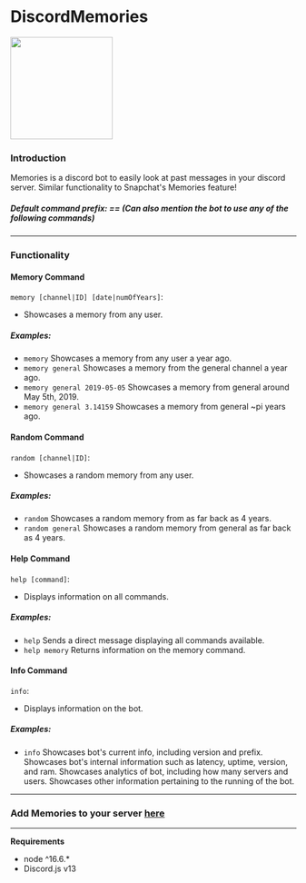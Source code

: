 # DiscordMemories
<img src="https://cdn.discordapp.com/avatars/867469054931501078/bf64ca402609e37b2db3f9395a652abd.webp" width=180 height=180>

### Introduction
Memories is a discord bot to easily look at past messages in your discord server.
Similar functionality to Snapchat's Memories feature!

##### Default command prefix: == (Can also mention the bot to use any of the following commands)
---
### Functionality


#### Memory Command
`memory [channel|ID] [date|numOfYears]`:
- Showcases a memory from any user.
##### Examples:
* `memory` 
    Showcases a memory from any user a year ago.
* `memory general` 
    Showcases a memory from the general channel a year ago.
* `memory general 2019-05-05` 
    Showcases a memory from general around May 5th, 2019.
* `memory general 3.14159` 
    Showcases a memory from general ~pi years ago.
    
    
#### Random Command
`random [channel|ID]`:
- Showcases a random memory from any user.
##### Examples:
* `random` 
    Showcases a random memory from as far back as 4 years.   
* `random general` 
    Showcases a random memory from general as far back as 4 years.
        
#### Help Command
`help [command]`:
- Displays information on all commands.
##### Examples:
* `help`
    Sends a direct message displaying all commands available.
* `help memory` 
    Returns information on the memory command.
    
#### Info Command
`info`:
- Displays information on the bot.
##### Examples:
* `info`
    Showcases bot's current info, including version and prefix.
    Showcases bot's internal information such as latency, uptime, version, and ram.
    Showcases analytics of bot, including how many servers and users.
    Showcases other information pertaining to the running of the bot.

---
###  Add Memories to your server [here](https://discord.com/oauth2/authorize?client_id=867469054931501078&permissions=68608&scope=bot)
---
**Requirements** 
* node ^16.6.*
* Discord.js v13

